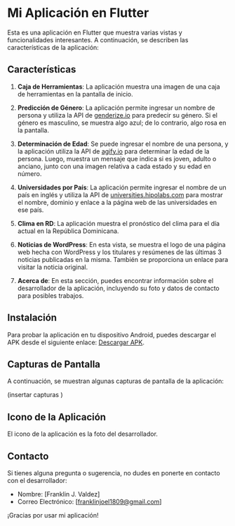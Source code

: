 # Mi Aplicación en Flutter

Esta es una aplicación en Flutter que muestra varias vistas y funcionalidades interesantes. A continuación, se describen las características de la aplicación:

## Características

1. **Caja de Herramientas**: La aplicación muestra una imagen de una caja de herramientas en la pantalla de inicio.

2. **Predicción de Género**: La aplicación permite ingresar un nombre de persona y utiliza la API de [genderize.io](https://api.genderize.io/) para predecir su género. Si el género es masculino, se muestra algo azul; de lo contrario, algo rosa en la pantalla.

3. **Determinación de Edad**: Se puede ingresar el nombre de una persona, y la aplicación utiliza la API de [agify.io](https://api.agify.io/) para determinar la edad de la persona. Luego, muestra un mensaje que indica si es joven, adulto o anciano, junto con una imagen relativa a cada estado y su edad en número.

4. **Universidades por País**: La aplicación permite ingresar el nombre de un país en inglés y utiliza la API de [universities.hipolabs.com](http://universities.hipolabs.com/search) para mostrar el nombre, dominio y enlace a la página web de las universidades en ese país.

5. **Clima en RD**: La aplicación muestra el pronóstico del clima para el día actual en la República Dominicana.

6. **Noticias de WordPress**: En esta vista, se muestra el logo de una página web hecha con WordPress y los titulares y resúmenes de las últimas 3 noticias publicadas en la misma. También se proporciona un enlace para visitar la noticia original.

7. **Acerca de**: En esta sección, puedes encontrar información sobre el desarrollador de la aplicación, incluyendo su foto y datos de contacto para posibles trabajos.

## Instalación

Para probar la aplicación en tu dispositivo Android, puedes descargar el APK desde el siguiente enlace: [Descargar APK](insertar-enlace-al-apk-aquí).

## Capturas de Pantalla

A continuación, se muestran algunas capturas de pantalla de la aplicación:

(insertar capturas )


## Icono de la Aplicación

El icono de la aplicación es la foto del desarrollador.

## Contacto

Si tienes alguna pregunta o sugerencia, no dudes en ponerte en contacto con el desarrollador:

- Nombre: [Franklin J. Valdez]
- Correo Electrónico: [franklinjoel1809@gmail.com]

¡Gracias por usar mi aplicación!
